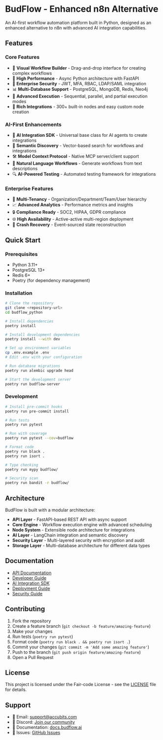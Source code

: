# BudFlow - Enhanced n8n Alternative

An AI-first workflow automation platform built in Python, designed as an enhanced alternative to n8n with advanced AI integration capabilities.

## Features

### Core Features
- 🔄 **Visual Workflow Builder** - Drag-and-drop interface for creating complex workflows
- 🚀 **High Performance** - Async Python architecture with FastAPI
- 🔐 **Enterprise Security** - JWT, MFA, RBAC, LDAP/SAML integration
- 📊 **Multi-Database Support** - PostgreSQL, MongoDB, Redis, Neo4j
- 🎯 **Advanced Execution** - Sequential, parallel, and partial execution modes
- 🔗 **Rich Integrations** - 300+ built-in nodes and easy custom node creation

### AI-First Enhancements
- 🤖 **AI Integration SDK** - Universal base class for AI agents to create integrations
- 🧠 **Semantic Discovery** - Vector-based search for workflows and integrations
- 🛠️ **Model Context Protocol** - Native MCP server/client support
- 📝 **Natural Language Workflows** - Generate workflows from text descriptions
- 🔍 **AI-Powered Testing** - Automated testing framework for integrations

### Enterprise Features
- 🏢 **Multi-Tenancy** - Organization/Department/Team/User hierarchy
- 📈 **Advanced Analytics** - Performance metrics and insights
- 🔒 **Compliance Ready** - SOC2, HIPAA, GDPR compliance
- 🌐 **High Availability** - Active-active multi-region deployment
- 🔄 **Crash Recovery** - Event-sourced state reconstruction

## Quick Start

### Prerequisites
- Python 3.11+
- PostgreSQL 13+
- Redis 6+
- Poetry (for dependency management)

### Installation

```bash
# Clone the repository
git clone <repository-url>
cd budflow_python

# Install dependencies
poetry install

# Install development dependencies
poetry install --with dev

# Set up environment variables
cp .env.example .env
# Edit .env with your configuration

# Run database migrations
poetry run alembic upgrade head

# Start the development server
poetry run budflow-server
```

### Development

```bash
# Install pre-commit hooks
poetry run pre-commit install

# Run tests
poetry run pytest

# Run with coverage
poetry run pytest --cov=budflow

# Format code
poetry run black .
poetry run isort .

# Type checking
poetry run mypy budflow/

# Security scan
poetry run bandit -r budflow/
```

## Architecture

BudFlow is built with a modular architecture:

- **API Layer** - FastAPI-based REST API with async support
- **Core Engine** - Workflow execution engine with advanced scheduling
- **Node System** - Extensible node architecture for integrations
- **AI Layer** - LangChain integration and semantic discovery
- **Security Layer** - Multi-layered security with encryption and audit
- **Storage Layer** - Multi-database architecture for different data types

## Documentation

- [API Documentation](docs/api.md)
- [Developer Guide](docs/development.md)
- [AI Integration SDK](docs/ai-sdk.md)
- [Deployment Guide](docs/deployment.md)
- [Security Guide](docs/security.md)

## Contributing

1. Fork the repository
2. Create a feature branch (`git checkout -b feature/amazing-feature`)
3. Make your changes
4. Run tests (`poetry run pytest`)
5. Format code (`poetry run black . && poetry run isort .`)
6. Commit your changes (`git commit -m 'Add some amazing feature'`)
7. Push to the branch (`git push origin feature/amazing-feature`)
8. Open a Pull Request

## License

This project is licensed under the Fair-code License - see the [LICENSE](LICENSE) file for details.

## Support

- 📧 Email: support@accubits.com
- 💬 Discord: [Join our community](https://discord.gg/budflow)
- 📖 Documentation: [docs.budflow.ai](https://docs.budflow.ai)
- 🐛 Issues: [GitHub Issues](https://github.com/accubits/budflow/issues)